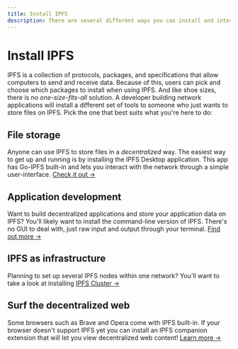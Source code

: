 ```yaml
---
title: Install IPFS
description: There are several different ways you can install and interact with IPFS. Find out which one best suits your needs here.
---
```


# Install IPFS

IPFS is a collection of protocols, packages, and specifications that allow computers to send and receive data. Because of this, users can pick and choose which packages to install when using IPFS. And like shoe sizes, there is no _one-size-fits-all_ solution. A developer building network applications will install a different set of tools to someone who just wants to store files on IPFS. Pick the one that best suits what you're here to do:

## File storage

Anyone can use IPFS to store files in a _decentralized_ way. The easiest way to get up and running is by installing the IPFS Desktop application. This app has Go-IPFS built-in and lets you interact with the network through a simple user-interface. [Check it out →](/install/ipfs-desktop)

## Application development

Want to build decentralized applications and store your application data on IPFS? You'll likely want to install the command-line version of IPFS. There's no GUI to deal with, just raw input and output through your terminal. [Find out more →](/install/command-line)

## IPFS as infrastructure

Planning to set up several IPFS nodes within one network? You'll want to take a look at installing [IPFS Cluster →](/install/server-infrastructure)

## Surf the decentralized web

Some browsers such as Brave and Opera come with IPFS built-in. If your browser doesn't support IPFS yet you can install an IPFS companion extension that will let you view decentralized web content! [Learn more →](/install/ipfs-companion)
